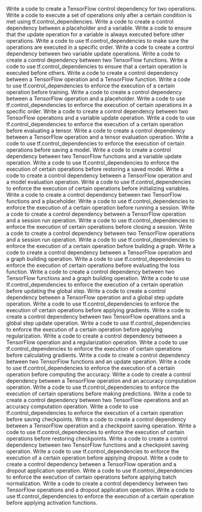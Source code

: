 Write a code to create a TensorFlow control dependency for two operations.
Write a code to execute a set of operations only after a certain condition is met using tf.control_dependencies.
Write a code to create a control dependency between a placeholder and a variable.
Write a code to ensure that the update operation for a variable is always executed before other operations.
Write a code to use tf.control_dependencies to make sure the operations are executed in a specific order.
Write a code to create a control dependency between two variable update operations.
Write a code to create a control dependency between two TensorFlow functions.
Write a code to use tf.control_dependencies to ensure that a certain operation is executed before others.
Write a code to create a control dependency between a TensorFlow operation and a TensorFlow function.
Write a code to use tf.control_dependencies to enforce the execution of a certain operation before training.
Write a code to create a control dependency between a TensorFlow operation and a placeholder.
Write a code to use tf.control_dependencies to enforce the execution of certain operations in a specific order.
Write a code to create a control dependency between two TensorFlow operations and a variable update operation.
Write a code to use tf.control_dependencies to enforce the execution of a certain operation before evaluating a tensor.
Write a code to create a control dependency between a TensorFlow operation and a tensor evaluation operation.
Write a code to use tf.control_dependencies to enforce the execution of certain operations before saving a model.
Write a code to create a control dependency between two TensorFlow functions and a variable update operation.
Write a code to use tf.control_dependencies to enforce the execution of certain operations before restoring a saved model.
Write a code to create a control dependency between a TensorFlow operation and a model evaluation operation.
Write a code to use tf.control_dependencies to enforce the execution of certain operations before initializing variables.
Write a code to create a control dependency between two TensorFlow functions and a placeholder.
Write a code to use tf.control_dependencies to enforce the execution of a certain operation before running a session.
Write a code to create a control dependency between a TensorFlow operation and a session run operation.
Write a code to use tf.control_dependencies to enforce the execution of certain operations before closing a session.
Write a code to create a control dependency between two TensorFlow operations and a session run operation.
Write a code to use tf.control_dependencies to enforce the execution of a certain operation before building a graph.
Write a code to create a control dependency between a TensorFlow operation and a graph building operation.
Write a code to use tf.control_dependencies to enforce the execution of certain operations before evaluating the loss function.
Write a code to create a control dependency between two TensorFlow functions and a graph building operation.
Write a code to use tf.control_dependencies to enforce the execution of a certain operation before updating the global step.
Write a code to create a control dependency between a TensorFlow operation and a global step update operation.
Write a code to use tf.control_dependencies to enforce the execution of certain operations before applying gradients.
Write a code to create a control dependency between two TensorFlow operations and a global step update operation.
Write a code to use tf.control_dependencies to enforce the execution of a certain operation before applying regularization.
Write a code to create a control dependency between a TensorFlow operation and a regularization operation.
Write a code to use tf.control_dependencies to enforce the execution of certain operations before calculating gradients.
Write a code to create a control dependency between two TensorFlow functions and an update operation.
Write a code to use tf.control_dependencies to enforce the execution of a certain operation before computing the accuracy.
Write a code to create a control dependency between a TensorFlow operation and an accuracy computation operation.
Write a code to use tf.control_dependencies to enforce the execution of certain operations before making predictions.
Write a code to create a control dependency between two TensorFlow operations and an accuracy computation operation.
Write a code to use tf.control_dependencies to enforce the execution of a certain operation before saving checkpoints.
Write a code to create a control dependency between a TensorFlow operation and a checkpoint saving operation.
Write a code to use tf.control_dependencies to enforce the execution of certain operations before restoring checkpoints.
Write a code to create a control dependency between two TensorFlow functions and a checkpoint saving operation.
Write a code to use tf.control_dependencies to enforce the execution of a certain operation before applying dropout.
Write a code to create a control dependency between a TensorFlow operation and a dropout application operation.
Write a code to use tf.control_dependencies to enforce the execution of certain operations before applying batch normalization.
Write a code to create a control dependency between two TensorFlow operations and a dropout application operation.
Write a code to use tf.control_dependencies to enforce the execution of a certain operation before applying activation functions.